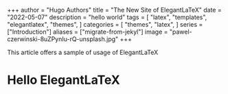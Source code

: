 +++
author = "Hugo Authors"
title = "The New Site of ElegantLaTeX"
date = "2022-05-07"
description = "hello world"
tags = [
    "latex",
    "templates",
    "elegantlatex",
    "themes",
]
categories = [
    "themes",
    "latex",
]
series = ["Introduction"]
aliases = ["migrate-from-jekyl"]
image = "pawel-czerwinski-8uZPynIu-rQ-unsplash.jpg"
+++

This article offers a sample of usage of ElegantLaTeX


# Hello ElegantLaTeX
